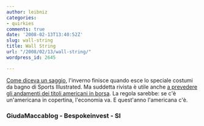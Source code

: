 ```yaml
---
author: leibniz
categories:
- quirkies
comments: true
date: '2008-02-13T13:40:52Z'
slug: wall-string
title: Wall String
url: "/2008/02/13/wall-string/"
wordpress_id: 2645

---
```

[Come diceva un saggio](https://giudamaccablog.splinder.com/post/4076103/Radiosa+estate#4076103), l'inverno finisce quando esce lo speciale costumi da bagno di Sports Illustrated. Ma suddetta rivista è utile anche [a prevedere gli andamenti dei titoli americani in borsa](https://bespokeinvest.typepad.com/bespoke/2008/02/2008-swimsuit-i.html). La regola sarebbe: se c'è un'americana in copertina, l'economia va. E quest'anno l'americana c'è.


### GiudaMaccablog - Bespokeinvest - SI
